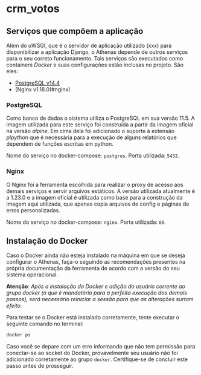 # crm_votos

## Serviços que compõem a aplicação

Além do uWSGI, que é o servidor de aplicação utilizado (xxx) para disponibilizar a aplicação Django, o Athenas depende de outros serviços para o seu correto funcionamento. Tais serviços são executados como containers _Docker_ e suas configurações estão inclusas no projeto. São eles:

- [PostgreSQL v14.4](#postgresql)
- [Nginx v1.18.0(#nginx)

### PostgreSQL

Como banco de dados o sistema utiliza o PostgreSQL em sua versão 11.5. A imagem utilizada para este serviço foi construída a partir da imagem oficial na versão _alpine_. Em cima dela foi adicionado o suporte à extensão _plpython_ que é necessária para a execução de alguns relatórios que dependem de funções escritas em python.

Nome do serviço no docker-compose: `postgres`.
Porta utilizada: `5432`.

### Nginx

O Nginx foi a ferramenta escolhida para realizar o proxy de acesso aos demais serviços e servir arquivos estáticos. A versão utilizada atualmente é a 1.23.0 e a imagem oficial é utilizada como base para a construção da imagem aqui utilizada, que apenas copia arquivos de config e páginas de erros personalizadas.

Nome do serviço no docker-compose: `nginx`.
Porta utilizada: `80`.

## Instalação do Docker

Caso o Docker ainda não esteja instalado na máquina em que se deseja configurar o Athenas, faça-o seguindo as recomendações presentes na própria documentação da ferramenta de acordo com a versão do seu sistema operacional.

**Atenção**: _Após a instalação do Docker e adição do usuário corrente ao grupo docker (o que é mandatório para a perfeita execução dos demais passos), será necessário reiniciar a sessão para que as alterações surtam efeito._

Para testar se o Docker está instalado corretamente, tente executar o seguinte comando no terminal:

``` bash
docker ps
```

Caso você se depare com um erro informando que não tem permissão para conectar-se ao socket do Docker, provavelmente seu usuário não foi adicionado corretamente ao grupo `docker`. Certifique-se de concluir este passo antes de prosseguir.

